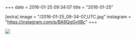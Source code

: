 +++
date = 2016-01-25 09:34:07
title = "2016-01-25"

[extra]
image = "/2016-01-25_09-34-07_UTC.jpg"
instagram = "https://instagram.com/p/BA9QgGvIIBc"
+++

<img src="/2016-01-25_09-34-07_UTC.jpg" />
